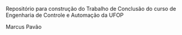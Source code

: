 Repositório para construção do Trabalho de Conclusão do curso de Engenharia de Controle e Automação 
da UFOP 

   Marcus Pavão
